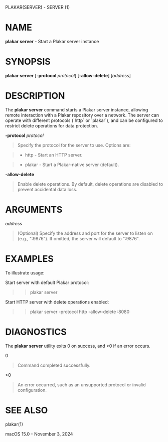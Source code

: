 PLAKAR(SERVER) - SERVER (1)

# NAME

**plakar server** - Start a Plakar server instance

# SYNOPSIS

**plakar server**
\[**-protocol**&nbsp;*protocol*]
\[**-allow-delete**]
\[*address*]

# DESCRIPTION

The
**plakar server**
command starts a Plakar server instance, allowing remote interaction with a Plakar repository over a network. The server can operate with different protocols (\`http\` or \`plakar\`), and can be configured to restrict delete operations for data protection.

**-protocol** *protocol*

> Specify the protocol for the server to use. Options are:

> *	http - Start an HTTP server.

> *	plakar - Start a Plakar-native server (default).

**-allow-delete**

> Enable delete operations. By default, delete operations are disabled to prevent accidental data loss.

# ARGUMENTS

*address*

> (Optional) Specify the address and port for the server to listen on (e.g., ":9876"). If omitted, the server will default to ":9876".

# EXAMPLES

To illustrate usage:

Start server with default Plakar protocol:

> > plakar server

Start HTTP server with delete operations enabled:

> > plakar server -protocol http -allow-delete :8080

# DIAGNOSTICS

The **plakar server** utility exits&#160;0 on success, and&#160;&gt;0 if an error occurs.

0

> Command completed successfully.

&gt;0

> An error occurred, such as an unsupported protocol or invalid configuration.

# SEE ALSO

plakar(1)

macOS 15.0 - November 3, 2024
